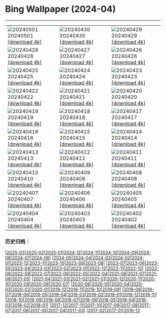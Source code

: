 # Bing Wallpaper (2024-04)
**************

<table><tr><td><img class="wallpaper" src="https://www.bing.com/th?id=OHR.HawaiianLei_EN-GB6017463804_1920x1080.jpg" alt="20240501"> 20240501 <a href="https://www.bing.com/th?id=OHR.HawaiianLei_EN-GB6017463804_UHD.jpg">[download 4k]</a></td><td><img class="wallpaper" src="https://www.bing.com/th?id=OHR.CheetahRain_EN-GB5857912258_1920x1080.jpg" alt="20240430"> 20240430 <a href="https://www.bing.com/th?id=OHR.CheetahRain_EN-GB5857912258_UHD.jpg">[download 4k]</a></td><td><img class="wallpaper" src="https://www.bing.com/th?id=OHR.TulouFujian_EN-GB5628876331_1920x1080.jpg" alt="20240429"> 20240429 <a href="https://www.bing.com/th?id=OHR.TulouFujian_EN-GB5628876331_UHD.jpg">[download 4k]</a></td></tr><tr><td><img class="wallpaper" src="https://www.bing.com/th?id=OHR.GuadalupeTexas_EN-GB5407194916_1920x1080.jpg" alt="20240428"> 20240428 <a href="https://www.bing.com/th?id=OHR.GuadalupeTexas_EN-GB5407194916_UHD.jpg">[download 4k]</a></td><td><img class="wallpaper" src="https://www.bing.com/th?id=OHR.LeucisticHummingbird_EN-GB5146934481_1920x1080.jpg" alt="20240427"> 20240427 <a href="https://www.bing.com/th?id=OHR.LeucisticHummingbird_EN-GB5146934481_UHD.jpg">[download 4k]</a></td><td><img class="wallpaper" src="https://www.bing.com/th?id=OHR.KalalochTree_EN-GB4909909836_1920x1080.jpg" alt="20240426"> 20240426 <a href="https://www.bing.com/th?id=OHR.KalalochTree_EN-GB4909909836_UHD.jpg">[download 4k]</a></td></tr><tr><td><img class="wallpaper" src="https://www.bing.com/th?id=OHR.PenguinDirections_EN-GB4668084701_1920x1080.jpg" alt="20240425"> 20240425 <a href="https://www.bing.com/th?id=OHR.PenguinDirections_EN-GB4668084701_UHD.jpg">[download 4k]</a></td><td><img class="wallpaper" src="https://www.bing.com/th?id=OHR.TrilliumOntario_EN-GB4411437530_1920x1080.jpg" alt="20240424"> 20240424 <a href="https://www.bing.com/th?id=OHR.TrilliumOntario_EN-GB4411437530_UHD.jpg">[download 4k]</a></td><td><img class="wallpaper" src="https://www.bing.com/th?id=OHR.SaintGeorgePaoloUccello_EN-GB4189497272_1920x1080.jpg" alt="20240423"> 20240423 <a href="https://www.bing.com/th?id=OHR.SaintGeorgePaoloUccello_EN-GB4189497272_UHD.jpg">[download 4k]</a></td></tr><tr><td><img class="wallpaper" src="https://www.bing.com/th?id=OHR.EarthDayTurtle_EN-GB3948660559_1920x1080.jpg" alt="20240422"> 20240422 <a href="https://www.bing.com/th?id=OHR.EarthDayTurtle_EN-GB3948660559_UHD.jpg">[download 4k]</a></td><td><img class="wallpaper" src="https://www.bing.com/th?id=OHR.LondonMarathon2017_EN-GB9757388511_1920x1080.jpg" alt="20240421"> 20240421 <a href="https://www.bing.com/th?id=OHR.LondonMarathon2017_EN-GB9757388511_UHD.jpg">[download 4k]</a></td><td><img class="wallpaper" src="https://www.bing.com/th?id=OHR.YellowstoneGeyser_EN-GB3387198827_1920x1080.jpg" alt="20240420"> 20240420 <a href="https://www.bing.com/th?id=OHR.YellowstoneGeyser_EN-GB3387198827_UHD.jpg">[download 4k]</a></td></tr><tr><td><img class="wallpaper" src="https://www.bing.com/th?id=OHR.OrkneyStones_EN-GB3162909571_1920x1080.jpg" alt="20240419"> 20240419 <a href="https://www.bing.com/th?id=OHR.OrkneyStones_EN-GB3162909571_UHD.jpg">[download 4k]</a></td><td><img class="wallpaper" src="https://www.bing.com/th?id=OHR.AvilaSpain_EN-GB3098487745_1920x1080.jpg" alt="20240418"> 20240418 <a href="https://www.bing.com/th?id=OHR.AvilaSpain_EN-GB3098487745_UHD.jpg">[download 4k]</a></td><td><img class="wallpaper" src="https://www.bing.com/th?id=OHR.SpringCub_EN-GB2876346932_1920x1080.jpg" alt="20240417"> 20240417 <a href="https://www.bing.com/th?id=OHR.SpringCub_EN-GB2876346932_UHD.jpg">[download 4k]</a></td></tr><tr><td><img class="wallpaper" src="https://www.bing.com/th?id=OHR.UnionSquareNYC_EN-GB2643158378_1920x1080.jpg" alt="20240416"> 20240416 <a href="https://www.bing.com/th?id=OHR.UnionSquareNYC_EN-GB2643158378_UHD.jpg">[download 4k]</a></td><td><img class="wallpaper" src="https://www.bing.com/th?id=OHR.RedBallBelgium_EN-GB2394850317_1920x1080.jpg" alt="20240415"> 20240415 <a href="https://www.bing.com/th?id=OHR.RedBallBelgium_EN-GB2394850317_UHD.jpg">[download 4k]</a></td><td><img class="wallpaper" src="https://www.bing.com/th?id=OHR.BowlingBallCali_EN-GB8164059079_1920x1080.jpg" alt="20240414"> 20240414 <a href="https://www.bing.com/th?id=OHR.BowlingBallCali_EN-GB8164059079_UHD.jpg">[download 4k]</a></td></tr><tr><td><img class="wallpaper" src="https://www.bing.com/th?id=OHR.GrandNationalDayUK_EN-GB7349486395_1920x1080.jpg" alt="20240413"> 20240413 <a href="https://www.bing.com/th?id=OHR.GrandNationalDayUK_EN-GB7349486395_UHD.jpg">[download 4k]</a></td><td><img class="wallpaper" src="https://www.bing.com/th?id=OHR.SunsetArchesNP_EN-GB5962271625_1920x1080.jpg" alt="20240412"> 20240412 <a href="https://www.bing.com/th?id=OHR.SunsetArchesNP_EN-GB5962271625_UHD.jpg">[download 4k]</a></td><td><img class="wallpaper" src="https://www.bing.com/th?id=OHR.DragonWaterfall_EN-GB5111698733_1920x1080.jpg" alt="20240411"> 20240411 <a href="https://www.bing.com/th?id=OHR.DragonWaterfall_EN-GB5111698733_UHD.jpg">[download 4k]</a></td></tr><tr><td><img class="wallpaper" src="https://www.bing.com/th?id=OHR.SpringApple_EN-GB3722989537_1920x1080.jpg" alt="20240410"> 20240410 <a href="https://www.bing.com/th?id=OHR.SpringApple_EN-GB3722989537_UHD.jpg">[download 4k]</a></td><td><img class="wallpaper" src="https://www.bing.com/th?id=OHR.SkagitValleyTulips_EN-GB3144179284_1920x1080.jpg" alt="20240409"> 20240409 <a href="https://www.bing.com/th?id=OHR.SkagitValleyTulips_EN-GB3144179284_UHD.jpg">[download 4k]</a></td><td><img class="wallpaper" src="https://www.bing.com/th?id=OHR.LlansteffanCastleWales_EN-GB2601161101_1920x1080.jpg" alt="20240408"> 20240408 <a href="https://www.bing.com/th?id=OHR.LlansteffanCastleWales_EN-GB2601161101_UHD.jpg">[download 4k]</a></td></tr><tr><td><img class="wallpaper" src="https://www.bing.com/th?id=OHR.BeaverDenali_EN-GB1771360512_1920x1080.jpg" alt="20240407"> 20240407 <a href="https://www.bing.com/th?id=OHR.BeaverDenali_EN-GB1771360512_UHD.jpg">[download 4k]</a></td><td><img class="wallpaper" src="https://www.bing.com/th?id=OHR.JapanHimeji_EN-GB1424616549_1920x1080.jpg" alt="20240406"> 20240406 <a href="https://www.bing.com/th?id=OHR.JapanHimeji_EN-GB1424616549_UHD.jpg">[download 4k]</a></td><td><img class="wallpaper" src="https://www.bing.com/th?id=OHR.BahamasSpace_EN-GB7286483322_1920x1080.jpg" alt="20240405"> 20240405 <a href="https://www.bing.com/th?id=OHR.BahamasSpace_EN-GB7286483322_UHD.jpg">[download 4k]</a></td></tr><tr><td><img class="wallpaper" src="https://www.bing.com/th?id=OHR.AntelopeBotswana_EN-GB5529352670_1920x1080.jpg" alt="20240404"> 20240404 <a href="https://www.bing.com/th?id=OHR.AntelopeBotswana_EN-GB5529352670_UHD.jpg">[download 4k]</a></td><td><img class="wallpaper" src="https://www.bing.com/th?id=OHR.NewcastleUponTyneUK_EN-GB5615473754_1920x1080.jpg" alt="20240403"> 20240403 <a href="https://www.bing.com/th?id=OHR.NewcastleUponTyneUK_EN-GB5615473754_UHD.jpg">[download 4k]</a></td><td><img class="wallpaper" src="https://www.bing.com/th?id=OHR.JutlandSpring_EN-GB1991600575_1920x1080.jpg" alt="20240402"> 20240402 <a href="https://www.bing.com/th?id=OHR.JutlandSpring_EN-GB1991600575_UHD.jpg">[download 4k]</a></td></tr></table>

### 历史归档：

|[2025-03](/../2025-03/2025-03.md)|[2025-02](/../2025-02/2025-02.md)|[2025-01](/../2025-01/2025-01.md)|[2024-12](/../2024-12/2024-12.md)|[2024-11](/../2024-11/2024-11.md)|[2024-10](/../2024-10/2024-10.md)|[2024-09](/../2024-09/2024-09.md)|[2024-08](/../2024-08/2024-08.md)|[2024-07](/../2024-07/2024-07.md)|[2024-06](/../2024-06/2024-06.md)|
|[2024-05](/../2024-05/2024-05.md)|[2024-04](/2024-04.md)|[2024-03](/../2024-03/2024-03.md)|[2024-02](/../2024-02/2024-02.md)|[2024-01](/../2024-01/2024-01.md)|[2023-12](/../2023-12/2023-12.md)|[2023-11](/../2023-11/2023-11.md)|[2023-10](/../2023-10/2023-10.md)|[2023-09](/../2023-09/2023-09.md)|[2023-08](/../2023-08/2023-08.md)|
|[2023-07](/../2023-07/2023-07.md)|[2023-06](/../2023-06/2023-06.md)|[2023-05](/../2023-05/2023-05.md)|[2023-04](/../2023-04/2023-04.md)|[2023-03](/../2023-03/2023-03.md)|[2023-02](/../2023-02/2023-02.md)|[2023-01](/../2023-01/2023-01.md)|[2022-12](/../2022-12/2022-12.md)|[2022-11](/../2022-11/2022-11.md)|[2022-10](/../2022-10/2022-10.md)|
|[2022-09](/../2022-09/2022-09.md)|[2022-08](/../2022-08/2022-08.md)|[2022-07](/../2022-07/2022-07.md)|[2022-06](/../2022-06/2022-06.md)|[2022-05](/../2022-05/2022-05.md)|[2022-04](/../2022-04/2022-04.md)|[2021-08](/../2021-08/2021-08.md)|[2021-07](/../2021-07/2021-07.md)|[2021-06](/../2021-06/2021-06.md)|[2021-05](/../2021-05/2021-05.md)|
|[2021-04](/../2021-04/2021-04.md)|[2021-03](/../2021-03/2021-03.md)|[2021-02](/../2021-02/2021-02.md)|[2021-01](/../2021-01/2021-01.md)|[2020-12](/../2020-12/2020-12.md)|[2020-11](/../2020-11/2020-11.md)|[2020-10](/../2020-10/2020-10.md)|[2020-09](/../2020-09/2020-09.md)|[2020-08](/../2020-08/2020-08.md)|[2020-07](/../2020-07/2020-07.md)|
|[2020-06](/../2020-06/2020-06.md)|[2020-05](/../2020-05/2020-05.md)|[2020-04](/../2020-04/2020-04.md)|[2020-03](/../2020-03/2020-03.md)|[2020-02](/../2020-02/2020-02.md)|[2020-01](/../2020-01/2020-01.md)|[2019-12](/../2019-12/2019-12.md)|[2019-11](/../2019-11/2019-11.md)|[2019-10](/../2019-10/2019-10.md)|[2019-09](/../2019-09/2019-09.md)|
|[2019-08](/../2019-08/2019-08.md)|[2019-07](/../2019-07/2019-07.md)|[2019-06](/../2019-06/2019-06.md)|[2019-05](/../2019-05/2019-05.md)|[2019-04](/../2019-04/2019-04.md)|[2019-03](/../2019-03/2019-03.md)|[2019-02](/../2019-02/2019-02.md)|[2019-01](/../2019-01/2019-01.md)|[2018-12](/../2018-12/2018-12.md)|[2018-11](/../2018-11/2018-11.md)|
|[2018-10](/../2018-10/2018-10.md)|[2018-09](/../2018-09/2018-09.md)|[2018-08](/../2018-08/2018-08.md)|[2018-07](/../2018-07/2018-07.md)|[2018-06](/../2018-06/2018-06.md)|[2018-05](/../2018-05/2018-05.md)|[2018-04](/../2018-04/2018-04.md)|[2018-03](/../2018-03/2018-03.md)|[2018-02](/../2018-02/2018-02.md)|[2018-01](/../2018-01/2018-01.md)|
|[2017-12](/../2017-12/2017-12.md)|[2017-11](/../2017-11/2017-11.md)|[2017-10](/../2017-10/2017-10.md)|[2017-09](/../2017-09/2017-09.md)|[2017-08](/../2017-08/2017-08.md)|[2017-07](/../2017-07/2017-07.md)|[2017-06](/../2017-06/2017-06.md)|[2017-05](/../2017-05/2017-05.md)|[2017-04](/../2017-04/2017-04.md)|[2017-03](/../2017-03/2017-03.md)|
|[2017-02](/../2017-02/2017-02.md)|[2017-01](/../2017-01/2017-01.md)|[2016-12](/../2016-12/2016-12.md)